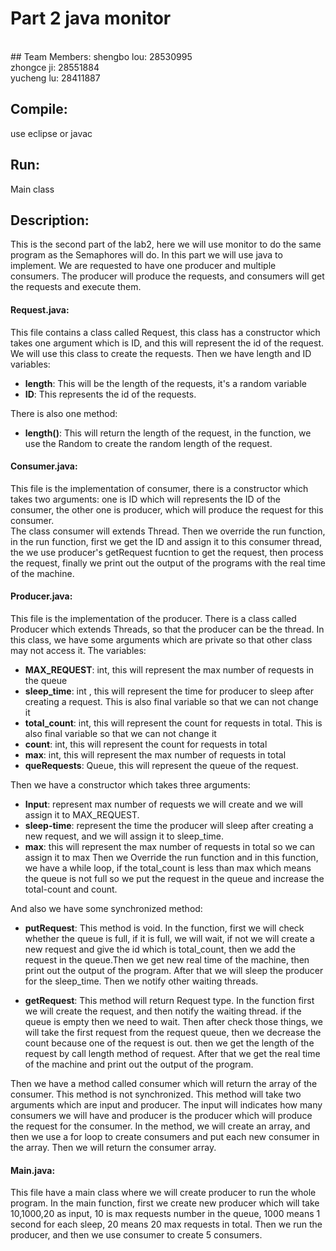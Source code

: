 # Part 2 java monitor

<br>
## Team Members:
shengbo lou: 28530995<br>
zhongce ji: 28551884<br>
yucheng lu: 28411887

## Compile: 
use eclipse or javac

## Run: 
Main class

## Description:
  This is the second part of the lab2, here we will use monitor to do the same program as the
  Semaphores will do. In this part we will use java to implement. We are requested to
  have one producer and multiple consumers. The producer will produce the requests, and consumers
  will get the requests and execute them.

#### Request.java: 
  This file contains a class called Request, this class has a constructor
  which takes one argument which is ID, and this will represent the id of the request.
  We will use this class to create the requests. Then we have length and ID variables:
  
  * <strong>length</strong>: This will be the length of the requests, it's a random variable
  * <strong>ID</strong>: This represents the id of the requests.
  

There is also one method:<br>
  
  * <strong>length()</strong>: This will return the length of the request, in the function, 
  we use the Random to create the random length of the request.

#### Consumer.java: 
  This file is the implementation of consumer, there is a constructor
  which takes two arguments: one is ID which will represents the ID of the consumer, the other one
  is producer, which will produce the request for this consumer. 
  <br>The class consumer will extends Thread. Then we override the run function, in the run function, first we get
  the ID and assign it to this consumer thread, the we use producer's getRequest fucntion to get the request, then process the
  request, finally we print out the output of the programs with the real time of the machine.

#### Producer.java: 
This file is the implementation of the producer. There is a class called Producer which extends
  Threads, so that the producer can be the thread. In this class, we have some arguments which are private
  so that other class may not access it. The variables:
  
  * <strong>MAX_REQUEST</strong>: int, this will represent the max number of requests in the queue
  * <strong>sleep_time</strong>: int , this will represent the time for producer to sleep after creating a request. This is also final variable so that we can not change it
  * <strong>total_count</strong>: int, this will represent the count for requests in total. This is also final variable so that we can not change it
  * <strong>count</strong>: int, this will represent the count for requests in total
  * <strong>max</strong>: int, this will represent the max number of requests in total
  * <strong>queRequests</strong>: Queue<Request>, this will represent the queue of the request.

  Then we have a constructor which takes three arguments:<br> 
  * <strong>Input</strong>: represent max number of requests we will create and we will assign it to MAX_REQUEST. 
  * <strong>sleep-time</strong>: represent the time the producer will sleep after creating a new request, and we will assign it to sleep_time.
  * <strong>max</strong>: this will represent the max number of requests in total so we can assign it to max
  Then we Override the run function and in this function, we have a while loop, if the total_count is less than max
  which means the queue is not full so we put the request in the queue and increase the total-count and count.
  
  
And also we have some synchronized method:

* <strong>putRequest</strong>: This method is void. In the function, first we will check whether the queue is full, if it is full,
  we will wait, if not we will create a new request and give the id which is total_count, then we add the request
  in the queue.Then we get new real time of the machine, then print out the output of the program. After that we
  will sleep the producer for the sleep_time. Then we notify other waiting threads.

* <strong>getRequest</strong>: This method will return Request type. In the function first we will create the request, and then notify
  the waiting thread. if the queue is empty then we need to wait. Then after check those things, we will take the
  first request from the request queue, then we decrease the count because one of the request is out. then we get
  the length of the request by call length method of request. After that we get the real time of the machine and print
  out the output of the program.

  
  
Then we have a method called consumer which will return the array of the consumer. This method is not synchronized.
  This method will take two arguments which are input and producer. The input will indicates how many consumers we will have
  and producer is the producer which will produce the request for the consumer. In the method, we will create an array, and
  then we use a for loop to create consumers and put each new consumer in the array. Then we will return the consumer array.

#### Main.java: 
This file have a main class where we will create producer to run the whole program. In the main function, first we
  create new producer which will take 10,1000,20 as input, 10 is max requests number in the queue, 1000 means 1 second for
  each sleep, 20 means 20 max requests in total. Then we run the producer, and then we use consumer to create 5 consumers. 
